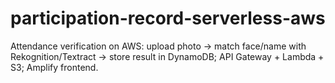 # participation-record-serverless-aws
Attendance verification on AWS: upload photo → match face/name with Rekognition/Textract → store result in DynamoDB; API Gateway + Lambda + S3; Amplify frontend.
